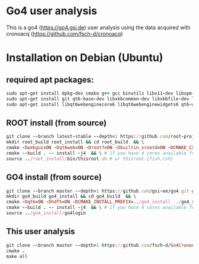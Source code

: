# Go4 user analysis
This is a go4 (https://go4.gsi.de) user analysis using the data acquired with cronoacq (https://github.com/fsch-d/cronoacq) 


# Installation on Debian (Ubuntu)

## required apt packages:
```rb
sudo apt-get install dpkg-dev cmake g++ gcc binutils libx11-dev libxpm-dev libxft-dev libxext-dev libssl-dev && \
sudo apt-get install git qt6-base-dev libxkbcommon-dev libxkbfile-dev libfftw3-dev libfftw3-doc python3-pip freeglut3-dev
sudo apt-get install libqt6webenginecore6 libqt6webenginewidgets6 qt6-webengine-dev
```
## ROOT install (from source)
```rb
git clone --branch latest-stable --depth=1 https://github.com/root-project/root.git root_src  && \
mkdir root_build root_install && cd root_build  && \
cmake -Dwebgui=ON -Dqt6web=ON -Droot7=ON -Dbuiltin_xrootd=ON -DCMAKE_CXX_STANDARD=17 -DCMAKE_INSTALL_PREFIX=../root_install ../root_src  && \# && check cmake configuration output for warnings or errors
cmake --build . -- install -j4  && \ # if you have 4 cores available for compilation
source ../root_install/bin/thisroot.sh # or thisroot.{fish,csh}
```
## GO4 install (from source)
```rb
git clone --branch master --depth=1 https://github.com/gsi-ee/go4.git go4_src  && \
mkdir go4_build go4_install && cd go4_build  && \
cmake -Dqt6=ON -Dhdf5=ON -DCMAKE_INSTALL_PREFIX=../go4_install ../go4_src  && \ # && check cmake configuration output for warnings or errors
cmake --build . -- install -j4  && \ # if you have 4 cores available for compilation
source ../go4_install/go4login
```
## This user analysis
```rb
git clone --branch master --depth=1 https://github.com/fsch-d/Go4CronoACQAnalysis.git Go4CronoACSAnalysis
cmake .
make all
```

